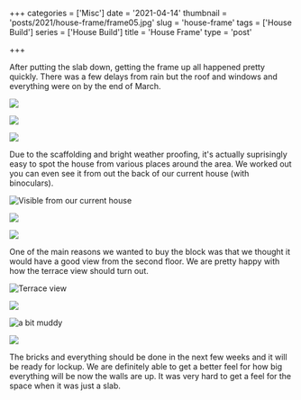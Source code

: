 +++
categories = ['Misc']
date = '2021-04-14'
thumbnail = 'posts/2021/house-frame/frame05.jpg'
slug = 'house-frame'
tags = ['House Build']
series = ['House Build']
title = 'House Frame'
type = 'post'

+++

After putting the slab down, getting the frame up all happened pretty quickly. There was a few delays from rain but the roof and windows and everything were on by the end of March.

![](frame01.jpg)

![](frame02.jpg)

![](frame03.jpg)

Due to the scaffolding and bright weather proofing, it's actually suprisingly easy to spot the house from various places around the area. We worked out you can even see it from out the back of our current house (with binoculars).

![](frame04.jpg "Visible from our current house")

![](frame05.jpg)

![](frame07.jpg)

One of the main reasons we wanted to buy the block was that we thought it would have a good view from the second floor. We are pretty happy with how the terrace view should turn out. 

![](frame08.jpg "Terrace view")

![](frame09.jpg)

![](frame10.jpg "a bit muddy")

![](frame11.jpg)

The bricks and everything should be done in the next few weeks and it will be ready for lockup. We are definitely able to get a better feel for how big everything will be now the walls are up. It was very hard to get a feel for the space when it was just a slab.
